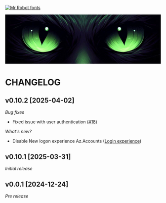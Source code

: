 [![Mr Robot fonts](https://see.fontimg.com/api/renderfont4/g123/eyJyIjoiZnMiLCJoIjoxMjUsInciOjE1MDAsImZzIjo4MywiZmdjIjoiI0VGMDkwOSIsImJnYyI6IiMxMTAwMDAiLCJ0IjoxfQ/QiA3IDQgYyBLIEMgQCBU/mrrobot.png)](https://www.fontspace.com/category/mr-robot)

![logo](/.github/media/cateye.png?raw=true)
# CHANGELOG

## v0.10.2 [2025-04-02]

_Bug fixes_

- Fixed issue with user authentication ([#18](https://github.com/azurekid/blackcat/issues/18))

_What's new?_

- Disable New logon experience Az.Accounts ([Login experience](https://learn.microsoft.com/en-us/powershell/azure/authenticate-interactive?view=azps-13.4.0#login-experience?wt.mc_id=SEC-MVP-5005184))


## v0.10.1 [2025-03-31]

_Initial release_

## v0.0.1  [2024-12-24]

_Pre release_

